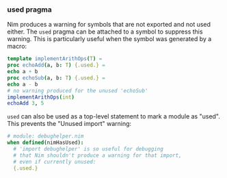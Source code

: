 ### used pragma

Nim produces a warning for symbols that are not exported and not used
either. The `used` pragma can be attached to a symbol to suppress this
warning. This is particularly useful when the symbol was generated by a
macro:

```nim
template implementArithOps(T) =
proc echoAdd(a, b: T) {.used.} =
echo a + b
proc echoSub(a, b: T) {.used.} =
echo a - b
# no warning produced for the unused 'echoSub'
implementArithOps(int)
echoAdd 3, 5
```

`used` can also be used as a top-level statement to mark a module as
"used". This prevents the "Unused import" warning:

```nim
# module: debughelper.nim
when defined(nimHasUsed):
  # 'import debughelper' is so useful for debugging
  # that Nim shouldn't produce a warning for that import,
  # even if currently unused:
  {.used.}
```

